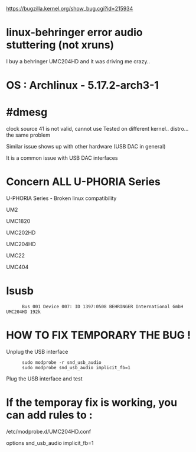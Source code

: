 https://bugzilla.kernel.org/show_bug.cgi?id=215934



# linux-behringer error audio stuttering (not xruns)
I buy a behringer UMC204HD and it was driving me crazy..

# OS :  Archlinux - 5.17.2-arch3-1

# #dmesg
clock source 41 is not valid, cannot use
Tested on different kernel..  distro... the same problem

Similar issue shows up with other hardware (USB DAC in general)

It is a common issue with USB DAC interfaces

# Concern ALL U-PHORIA Series 
U-PHORIA Series -  Broken linux compatibility

UM2

UMC1820

UMC202HD

UMC204HD

UMC22

UMC404


# lsusb
          Bus 001 Device 007: ID 1397:0508 BEHRINGER International GmbH UMC204HD 192k



# HOW TO FIX TEMPORARY THE BUG !

Unplug the USB interface

          sudo modprobe -r snd_usb_audio
          sudo modprobe snd_usb_audio implicit_fb=1
Plug the USB interface and test

# If the temporay fix is working, you can add rules to :

/etc/modprobe.d/UMC204HD.conf

options snd_usb_audio implicit_fb=1
